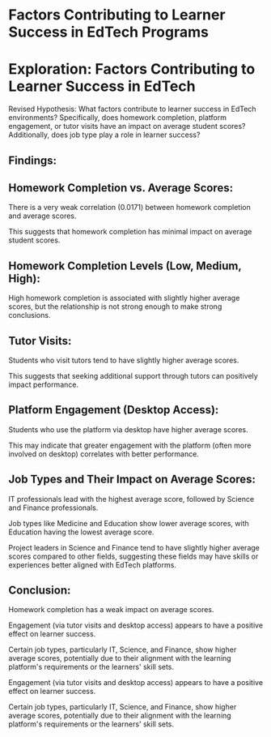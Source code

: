 # Factors Contributing to Learner Success in EdTech Programs
# Exploration: Factors Contributing to Learner Success in EdTech
Revised Hypothesis:
What factors contribute to learner success in EdTech environments? Specifically, does homework completion, platform engagement, or tutor visits have an impact on average student scores? Additionally, does job type play a role in learner success?


## Findings:

## Homework Completion vs. Average Scores:

There is a very weak correlation (0.0171) between homework completion and average scores.

This suggests that homework completion has minimal impact on average student scores.

## Homework Completion Levels (Low, Medium, High):

High homework completion is associated with slightly higher average scores, but the relationship is not strong enough to make strong conclusions.

## Tutor Visits:

Students who visit tutors tend to have slightly higher average scores.

This suggests that seeking additional support through tutors can positively impact performance.

## Platform Engagement (Desktop Access):

Students who use the platform via desktop have higher average scores.

This may indicate that greater engagement with the platform (often more involved on desktop) correlates with better performance.

## Job Types and Their Impact on Average Scores:

IT professionals lead with the highest average score, followed by Science and Finance professionals.

Job types like Medicine and Education show lower average scores, with Education having the lowest average score.

Project leaders in Science and Finance tend to have slightly higher average scores compared to other fields, suggesting these fields may have skills or experiences better aligned with EdTech platforms.

## Conclusion:

Homework completion has a weak impact on average scores.

Engagement (via tutor visits and desktop access) appears to have a positive effect on learner success.

Certain job types, particularly IT, Science, and Finance, show higher average scores, potentially due to their alignment with the learning platform's requirements or the learners' skill sets.













Engagement (via tutor visits and desktop access) appears to have a positive effect on learner success.

Certain job types, particularly IT, Science, and Finance, show higher average scores, potentially due to their alignment with the learning platform's requirements or the learners' skill sets.


